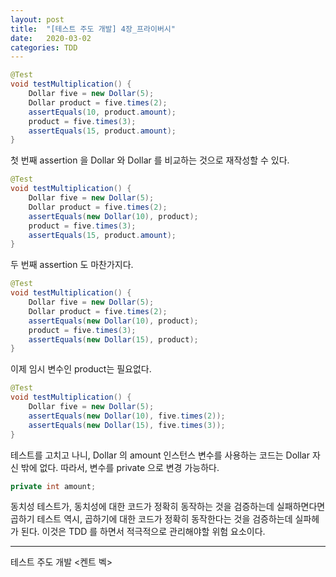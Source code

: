 ```yaml
---
layout: post
title:  "[테스트 주도 개발] 4장_프라이버시"
date:   2020-03-02
categories: TDD
---
```



```java
@Test
void testMultiplication() {
	Dollar five = new Dollar(5);
	Dollar product = five.times(2);
	assertEquals(10, product.amount);
	product = five.times(3);
	assertEquals(15, product.amount);
}
```

첫 번째 assertion 을 Dollar 와 Dollar 를 비교하는 것으로 재작성할 수 있다.

```java
@Test
void testMultiplication() {
	Dollar five = new Dollar(5);
	Dollar product = five.times(2);
	assertEquals(new Dollar(10), product);
	product = five.times(3);
	assertEquals(15, product.amount);
}
```

두 번째 assertion 도 마찬가지다.

```java
@Test
void testMultiplication() {
	Dollar five = new Dollar(5);
	Dollar product = five.times(2);
	assertEquals(new Dollar(10), product);
	product = five.times(3);
	assertEquals(new Dollar(15), product);
}
```

이제 임시 변수인 product는 필요없다.

```java
@Test
void testMultiplication() {
	Dollar five = new Dollar(5);
	assertEquals(new Dollar(10), five.times(2));
	assertEquals(new Dollar(15), five.times(3));
}
```

테스트를 고치고 나니, Dollar 의 amount 인스턴스 변수를 사용하는 코드는 Dollar 자신 밖에 없다. 따라서, 변수를 private 으로 변경 가능하다.

```java
private int amount;
```

동치성 테스트가, 동치성에 대한 코드가 정확히 동작하는 것을 검증하는데 실패하면다면 곱하기 테스트 역시, 곱하기에 대한 코드가 정확히 동작한다는 것을 검증하는데 실파헤가 된다. 이것은 TDD 를 하면서 적극적으로 관리해야할 위험 요소이다.

---

테스트 주도 개발 <켄트 벡>